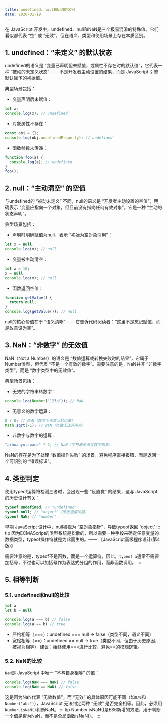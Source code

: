 ```yaml
---
title: undefined、null和NaN的区别
date: 2020-01-19
---
```

在 JavaScript 开发中，undefined、null和NaN是三个极易混淆的特殊值。它们看似都代表 “空” 或 “无效”，但在语义、类型和使用场景上存在本质区别。

## 1. undefined：“未定义” 的默认状态
undefined的语义是 “变量已声明但未赋值，或属性不存在时的默认值”，它代表一种 “被动的未定义状态”—— 不是开发者主动设置的结果，而是 JavaScript 引擎默认赋予的初始值。

典型场景包括：
- 变量声明后未赋值：
```js
let x;
console.log(x); // undefined
```
- 对象属性不存在：
```js
const obj = {};
console.log(obj.undefinedProperty); // undefined
```
- 函数参数未传递：
```js
function foo(a) {
  console.log(a); // undefined
}
foo();
```
## 2. null：“主动清空” 的空值​
与undefined的 “被动未定义” 不同，null的语义是 “开发者主动设置的空值”，明确表示 “变量应指向一个对象，但目前没有指向任何有效对象”。它是一种 “主动的状态声明”。​

典型场景包括：
- 声明时明确赋值为null，表示 “初始为空对象引用”：
```js
let x = null;
console.log(x); // null
```
- 变量被主动清空：
```js
let x = 10;
x = null;
console.log(x); // null
```
- 函数返回空值：
```js
function getValue() {
  return null;
}
console.log(getValue()); // null
```
null的核心价值在于 “语义清晰”—— 它告诉代码阅读者：“这里不是忘记赋值，而是故意设为空”。
## 3. NaN：“非数字” 的无效值
NaN（Not a Number）的语义是 “数值运算或转换失败时的结果”，它属于Number类型，但代表 “不是一个有效的数字”。需要注意的是，NaN并非 “非数字类型”，而是 “数字类型中的无效值”。

典型场景包括：
- 无效的字符串转数字：
```js
console.log(Number("123a")); // NaN
```
- 无意义的数学运算：
```js
0 / 0; // NaN（数学上无意义的运算）
Math.sqrt(-1); // NaN（负数无法开平方）
```
- 非数字与数字的运算：
```js
"aihuanyu.space" * 2; // NaN（字符串无法与数字相乘）
```
NaN的存在是为了处理 “数值操作失败” 的场景，避免程序直接报错，而是返回一个可识别的 “错误标识”。
## 4. 类型判定
使用typeof运算符检测三者时，会出现一些 “反直觉” 的结果，这与 JavaScript 的历史设计有关：
```js
typeof undefined; // "undefined"
typeof null; // "object"（历史遗留问题）
typeof NaN; // "number"
```
早期 JavaScript 设计中，null被视为 “空对象指针”，导致typeof返回 'object'
::: tip
因为ECMAScript的类型系统是松散的，所以需要一种手段来确定任意变量的数据类型，typeof操作符就是为此而生的。—— 《JavaScript高级程序设计(第4版)》

需要注意的是，typeof不是函数，而是一个运算符，因此，`typeof a`通常不需要加括号，不过也可以加括号作为表达式分组的作用，而非函数调用。
:::
## 5. 相等判断
### 5.1. undefined和null的比较
```js
let a
let b = null

console.log(a === b) // false
console.log(a == b) // true
```
- 严格相等（===）：undefined === null → false（类型不同，语义不同）
- 宽松相等（==）：undefined == null → true（类型不同，但由于历史原因，被视为相等）
建议：始终使用===进行比较，避免==的模糊逻辑。
### 5.2. NaN的比较
`NaN`是 JavaScript 中唯一 “不与自身相等” 的值：
```js
console.log(NaN === NaN) // false
console.log(NaN == NaN) // false
```
这是因为NaN代表 “无效数值”，而 “无效” 的具体原因可能不同（如`0/0`和`Number("abc")`），JavaScript 无法判定两种 “无效” 是否完全相等。因此，必须用`Number.isNaN()`判断NaN。
::: tip
Number.isNaN()是ES6新增的方法，用于判断一个值是否为NaN，而不是全局函数isNaN()。
:::
